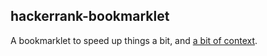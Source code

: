 ## hackerrank-bookmarklet

A bookmarklet to speed up things a bit, and [a bit of context](https://gist.github.com/lazywithclass/6491d057db1f35c8f737e2e74dfbf073#hackerrank-bookmarklet).
